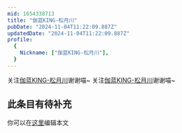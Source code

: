 ```yaml
---
mid: 1654338713
title: "伽蓝KING-松月川"
pubDate: "2024-11-04T11:22:09.887Z"
updatedDate: "2024-11-04T11:22:09.887Z"
profile:
  {
    Nickname: ["伽蓝KING-松月川"],
  }
---
```


关注[伽蓝KING-松月川](https://space.bilibili.com/1654338713)谢谢喵~ 关注[伽蓝KING-松月川](https://space.bilibili.com/1654338713)谢谢喵~

## 此条目有待补充
你可以在[这里](https://github.com/Yuhanawa/VTuber.ICU-Content/edit/master/v/伽蓝KING-松月川/index.md)编辑本文
